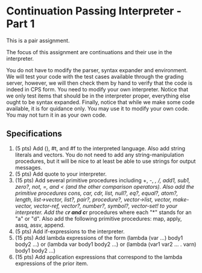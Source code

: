 # Continuation Passing Interpreter - Part 1

This is a pair assignment.

The focus of this assignment are continuations and their use in the interpreter.

You do not have to modify the parser, syntax expander and environment. We will test your code with the test cases available through the grading server, however, we will then check them by hand to verify that the code is indeed in CPS form. You need to modify your own interpreter. Notice that we only test items that should be in the interpreter proper, everything else ought to be syntax expanded. Finally, notice that while we make some code available, it is for quidance only. You may use it to modify your own code. You may not turn it in as your own code.

## Specifications

1. (5 pts) Add (), #t, and #f to the interpreted language. Also add string literals and vectors. You do not need to add any string-manipulation procedures, but it will be nice to at least be able to use strings for output messages.
2. (5 pts) Add quote to your interpreter.
3. (15 pts) Add several primitive procedures including +, -, *, /, add1, sub1, zero?, not, =, and < (and the other comparison operators). Also add the primitive procedures cons, car, cdr, list, null?, eq?, equal?, atom?, length, list->vector, list?, pair?, procedure?, vector->list, vector, make-vector, vector-ref, vector?, number?, symbol?, vector-set! to your interpreter. Add the c**r and c***r procedures where each "*" stands for an "a" or "d". Also add the following primitive procedures: map, apply, assq, assv, append.
4. (5 pts) Add if-expressions to the interpreter.
5. (15 pts) Add lambda expressions of the form (lambda (var ...) body1 body2 ...) or (lambda var body1 body2 ...) or (lambda (var1 var2 ... . varn) body1 body2 ...)
6. (15 pts) Add application expressions that correspond to the lambda expressions of the prior item.
